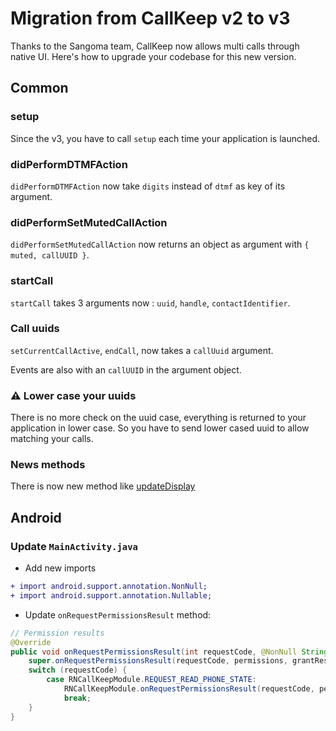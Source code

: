 # Migration from CallKeep v2 to v3

Thanks to the Sangoma team, CallKeep now allows multi calls through native UI.
Here's how to upgrade your codebase for this new version.

## Common

### setup

Since the v3, you have to call `setup` each time your application is launched.

### didPerformDTMFAction

`didPerformDTMFAction` now take `digits` instead of `dtmf` as key of its argument.

### didPerformSetMutedCallAction

`didPerformSetMutedCallAction` now returns an object as argument with `{ muted, callUUID }`.

### startCall

`startCall` takes 3 arguments now : `uuid`, `handle`, `contactIdentifier`.

### Call uuids

`setCurrentCallActive`, `endCall`, now takes a `callUuid` argument.

Events are also with an `callUUID` in the argument object.

### ⚠️ Lower case your uuids

There is no more check on the uuid case, everything is returned to your application in lower case.
So you have to send lower cased uuid to allow matching your calls.

### News methods

There is now new method like [updateDisplay]()

## Android

### Update `MainActivity.java`

- Add new imports

```diff
+ import android.support.annotation.NonNull;
+ import android.support.annotation.Nullable;
```

- Update `onRequestPermissionsResult` method:

```java
// Permission results
@Override
public void onRequestPermissionsResult(int requestCode, @NonNull String[] permissions, @NonNull int[] grantResults) {
    super.onRequestPermissionsResult(requestCode, permissions, grantResults);
    switch (requestCode) {
        case RNCallKeepModule.REQUEST_READ_PHONE_STATE:
            RNCallKeepModule.onRequestPermissionsResult(requestCode, permissions, grantResults);
            break;
    }
}
```
